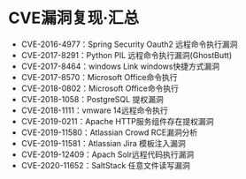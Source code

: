 # CVE漏洞复现·汇总

* CVE-2016-4977：Spring Security Oauth2 远程命令执行漏洞
* CVE-2017-8291：Python PIL 远程命令执行漏洞\(GhostButt\)
* CVE-2017-8464：windows Link windows快捷方式漏洞
* CVE-2017-8570：Microsoft Office命令执行
* CVE-2018-0802：Microsoft Office命令执行
* CVE-2018-1058：PostgreSQL 提权漏洞
* CVE-2018-1111：vmware 14远程命令执行
* CVE-2019-0211：Apache HTTP服务组件存在提权漏洞
* CVE-2019-11580：Atlassian Crowd RCE漏洞分析
* CVE-2019-11581：Atlassian Jira 模板注入漏洞
* CVE-2019-12409：Apach Solr远程代码执行漏洞
* CVE-2020-11652：SaltStack 任意文件读写漏洞

